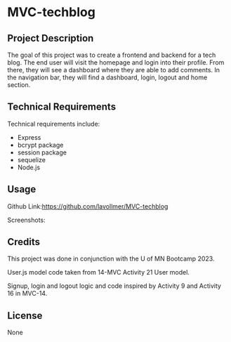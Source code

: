 # MVC-techblog

## Project Description
The goal of this project was to create a frontend and backend for a tech blog. The end user will visit the homepage and login into their profile. From there, they will see a dashboard where they are able to add comments. In the navigation bar, they will find a dashboard, login, logout and home section. 

## Technical Requirements

Technical requirements include:
* Express
* bcrypt package
* session package
* sequelize
* Node.js

## Usage

Github Link:https://github.com/lavollmer/MVC-techblog

Screenshots:

## Credits

This project was done in conjunction with the U of MN Bootcamp 2023.

User.js model code taken from 14-MVC Activity 21 User model.

Signup, login and logout logic and code inspired by Activity 9 and Activity 16 in MVC-14.


## License
None